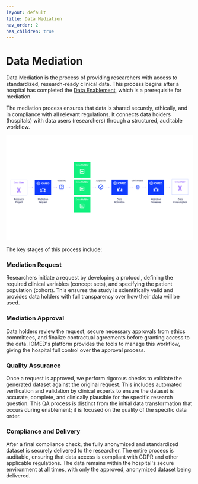 ```yaml
---
layout: default
title: Data Mediation
nav_order: 2
has_children: true
---
```

# Data Mediation

Data Mediation is the process of providing researchers with access to
standardized, research-ready clinical data. This process begins after a
hospital has completed the [Data Enablement](./../data_enablement/index.md),
which is a prerequisite for mediation.

The mediation process ensures that data is shared securely, ethically, and in
compliance with all relevant regulations. It connects data holders (hospitals)
with data users (researchers) through a structured, auditable workflow.

![](/assets/images/mediation.svg)

The key stages of this process include:

### Mediation Request

Researchers initiate a request by developing a protocol, defining the required clinical variables (concept sets), and specifying the patient population (cohort). This ensures the study is scientifically valid and provides data holders with full transparency over how their data will be used.

### Mediation Approval

Data holders review the request, secure necessary approvals from ethics committees, and finalize contractual agreements before granting access to the data. IOMED's platform provides the tools to manage this workflow, giving the hospital full control over the approval process.

### Quality Assurance

Once a request is approved, we perform rigorous checks to validate the generated dataset against the original request. This includes automated verification and validation by clinical experts to ensure the dataset is accurate, complete, and clinically plausible for the specific research question. This QA process is distinct from the initial data transformation that occurs during enablement; it is focused on the quality of the specific data order.

### Compliance and Delivery

After a final compliance check, the fully anonymized and standardized dataset is securely delivered to the researcher. The entire process is auditable, ensuring that data access is compliant with GDPR and other applicable regulations. The data remains within the hospital's secure environment at all times, with only the approved, anonymized dataset being delivered.
